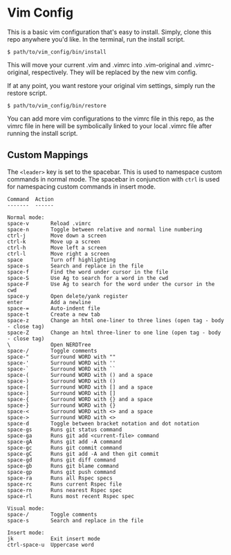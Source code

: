 Vim Config
==========

This is a basic vim configuration that's easy to install. Simply, clone this
repo anywhere you'd like. In the terminal, run the install script.

```
$ path/to/vim_config/bin/install
```

This will move your current .vim and .vimrc into .vim-original and
.vimrc-original, respectively. They will be replaced by the new vim config.

If at any point, you want restore your original vim settings, simply run the
restore script.

```
$ path/to/vim_config/bin/restore
```

You can add more vim configurations to the vimrc file in this repo, as the
vimrc file in here will be symbolically linked to your local .vimrc file after
running the install script.

Custom Mappings
---------------

The `<leader>` key is set to the spacebar. This is used to namespace custom
commands in normal mode. The spacebar in conjunction with `ctrl` is used for
namespacing custom commands in insert mode.

```
Command  Action
-------  ------

Normal mode:
space-v       Reload .vimrc
space-n       Toggle between relative and normal line numbering
ctrl-j        Move down a screen
ctrl-k        Move up a screen
ctrl-h        Move left a screen
ctrl-l        Move right a screen
space         Turn off highlighting
space-s       Search and replace in the file
space-f       Find the word under cursor in the file
space-S       Use Ag to search for a word in the cwd
space-F       Use Ag to search for the word under the cursor in the cwd
space-y       Open delete/yank register
enter         Add a newline
space-=       Auto-indent file
space-t       Create a new tab
space-z       Change an html one-liner to three lines (open tag - body - close tag)
space-Z       Change an html three-liner to one line (open tag - body - close tag)
\             Open NERDTree
space-/       Toggle comments
space-"       Surround WORD with ""
space-'       Surround WORD with ''
space-`       Surround WORD with ``
space-(       Surround WORD with () and a space
space-)       Surround WORD with ()
space-[       Surround WORD with [] and a space
space-]       Surround WORD with []
space-{       Surround WORD with {} and a space
space-}       Surround WORD with {}
space-<       Surround WORD with <> and a space
space->       Surround WORD with <>
space-d       Toggle between bracket notation and dot notation
space-gs      Runs git status command
space-ga      Runs git add <current-file> command
space-gA      Runs git add -A command
space-gc      Runs git commit command
space-gC      Runs git add -A and then git commit
space-gd      Runs git diff command
space-gb      Runs git blame command
space-gp      Runs git push command
space-ra      Runs all Rspec specs
space-rc      Runs current Rspec file
space-rn      Runs nearest Rspec spec
space-rl      Runs most recent Rspec spec

Visual mode:
space-/       Toggle comments
space-s       Search and replace in the file

Insert mode:
jk            Exit insert mode
ctrl-space-u  Uppercase word
```
